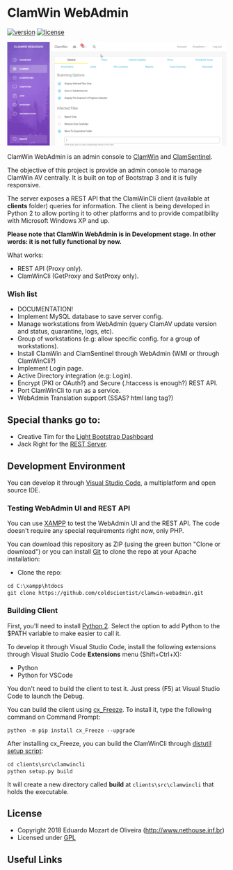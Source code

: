 # ClamWin WebAdmin
[![version][version-badge]][CHANGELOG] [![license][license-badge]](https://github.com/coldscientist/clamwin-wa/blob/master/LICENSE)

![ClamWin WebAdmin Screenshot](assets/img/clamwin-webadmin.png "ClamWin WebAdmin")

ClamWin WebAdmin is an admin console to [ClamWin](http://www.clamwin.com/) and [ClamSentinel](http://clamsentinel.sourceforge.net/index.php?Lang=pt). 

The objective of this project is provide an admin console to manage ClamWin AV centrally. It is built on top of Bootstrap 3 and it is fully responsive.

The server exposes a REST API that the ClamWinCli client (available at **clients** folder) queries for information. The client is being developed in Python 2 to allow porting it to other platforms and to provide compatibility with Microsoft Windows XP and up.

**Please note that ClamWin WebAdmin is in Development stage. In other words: it is not fully functional by now.**

What works: 

+ REST API (Proxy only).
+ ClamWinCli (GetProxy and SetProxy only).

### Wish list

- DOCUMENTATION!
- Implement MySQL database to save server config.
- Manage workstations from WebAdmin (query ClamAV update version and status, quarantine, logs, etc).
- Group of workstations (e.g: allow specific config. for a group of workstations).
- Install ClamWin and ClamSentinel through WebAdmin (WMI or through ClamWinCli?)
- Implement Login page.
- Active Directory integration (e.g: Login).
- Encrypt (PKI or OAuth?) and Secure (.htaccess is enough?) REST API.
- Port ClamWinCli to run as a service.
- WebAdmin Translation support (SSAS? html lang tag?)

## Special thanks go to:

+ Creative Tim for the [Light Bootstrap Dashboard](https://github.com/creativetimofficial/light-bootstrap-dashboard)
+ Jack Right for the [REST Server](https://github.com/jacwright/RestServer).

## Development Environment

You can develop it through [Visual Studio Code](https://code.visualstudio.com/download), a multiplatform and open source IDE.

### Testing WebAdmin UI and REST API

You can use [XAMPP](https://sourceforge.net/projects/xampp/) to test the WebAdmin UI and the REST API. The code doesn't require any special requirements right now, only PHP.

You can download this repository as ZIP (using the green button "Clone or download") or you can install [Git](https://git-scm.com/downloads) to clone the repo at your Apache installation:

- Clone the repo: 

```
cd C:\xampp\htdocs
git clone https://github.com/coldscientist/clamwin-webadmin.git
```

### Building Client

First, you'll need to install [Python 2](https://www.python.org/downloads/). Select the option to add Python to the $PATH variable to make easier to call it.

To develop it through Visual Studio Code, install the following extensions through Visual Studio Code **Extensions** menu (Shift+Ctrl+X):

- Python
- Python for VSCode

You don't need to build the client to test it. Just press (F5) at Visual Studio Code to launch the Debug.

You can build the client using [cx_Freeze](https://anthony-tuininga.github.io/cx_Freeze/). To install it, type the following command on Command Prompt:

```
python -m pip install cx_Freeze --upgrade
```

After installing cx_Freeze, you can build the ClamWinCli through [distutil setup script](http://cx-freeze.readthedocs.io/en/latest/distutils.html#distutils):

```
cd clients\src\clamwincli
python setup.py build
```

It will create a new directory called **build** at `clients\src\clamwincli` that holds the executable.

## License

- Copyright 2018 Eduardo Mozart de Oliveira (http://www.nethouse.inf.br)
- Licensed under [GPL](https://github.com/coldscientist/clamwin-wa/blob/master/LICENSE)

## Useful Links

[CHANGELOG]: ./CHANGELOG.md
[LICENSE]: ./LICENSE.md
[version-badge]: https://img.shields.io/badge/version-0.0.1-blue.svg
[license-badge]: https://img.shields.io/github/license/coldscientist/clamwin-wa.svg?maxAge=2592000